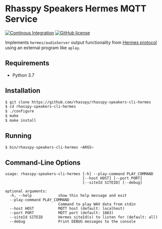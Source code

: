 # Rhasspy Speakers Hermes MQTT Service

[![Continous Integration](https://github.com/rhasspy/rhasspy-speakers-cli-hermes/workflows/Tests/badge.svg)](https://github.com/rhasspy/rhasspy-speakers-cli-hermes/actions)
[![GitHub license](https://img.shields.io/github/license/rhasspy/rhasspy-speakers-cli-hermes.svg)](https://github.com/rhasspy/rhasspy-speakers-cli-hermes/blob/master/LICENSE)

Implements `hermes/audioServer` output functionality from [Hermes protocol](https://docs.snips.ai/reference/hermes) using an external program like `aplay`.

## Requirements

* Python 3.7

## Installation

```bash
$ git clone https://github.com/rhasspy/rhasspy-speakers-cli-hermes
$ cd rhasspy-speakers-cli-hermes
$ ./configure
$ make
$ make install
```

## Running

```bash
$ bin/rhasspy-speakers-cli-hermes <ARGS>
```

## Command-Line Options

```
usage: rhasspy-speakers-cli-hermes [-h] --play-command PLAY_COMMAND
                                   [--host HOST] [--port PORT]
                                   [--siteId SITEID] [--debug]

optional arguments:
  -h, --help            show this help message and exit
  --play-command PLAY_COMMAND
                        Command to play WAV data from stdin
  --host HOST           MQTT host (default: localhost)
  --port PORT           MQTT port (default: 1883)
  --siteId SITEID       Hermes siteId(s) to listen for (default: all)
  --debug               Print DEBUG messages to the console
```

